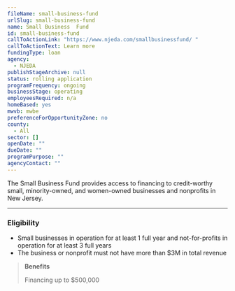 ```yaml
---
fileName: small-business-fund
urlSlug: small-business-fund
name: Small Business  Fund
id: small-business-fund
callToActionLink: "https://www.njeda.com/smallbusinessfund/ "
callToActionText: Learn more
fundingType: loan
agency:
  - NJEDA
publishStageArchive: null
status: rolling application
programFrequency: ongoing
businessStage: operating
employeesRequired: n/a
homeBased: yes
mwvb: mwbe
preferenceForOpportunityZone: no
county:
  - All
sector: []
openDate: ""
dueDate: ""
programPurpose: ""
agencyContact: ""
---
```


The Small Business Fund provides access to financing to credit-worthy small, minority-owned, and women-owned businesses and nonprofits in New Jersey.

---

### Eligibility

- Small businesses in operation for at least 1 full year and not-for-profits in operation for at least 3 full years
- The business or nonprofit must not have more than $3M in total revenue

> **Benefits**
>
> Financing up to $500,000
